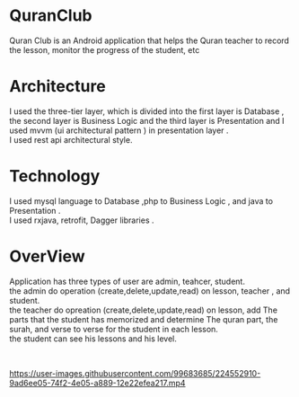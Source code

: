 # QuranClub
Quran Club is an Android application that helps the Quran teacher to record the lesson, monitor the progress of the student, etc
# Architecture
I used the three-tier layer, which is divided into the first layer is Database , the second layer is Business Logic and the third layer is Presentation and I used mvvm (ui architectural pattern ) in presentation layer .
<br>
I used rest api architectural style.
# Technology
I used mysql language to Database ,php to Business Logic , and java to Presentation .
<br>
I used rxjava, retrofit, Dagger libraries .
# OverView
Application has three types of user are admin, teahcer, student.<br>
the admin do operation (create,delete,update,read)  on lesson, teacher , and student.
<br>
the teacher do opreation (create,delete,update,read) on lesson, add The parts that the student has memorized and determine The quran part, the surah, and verse to verse for the student in each lesson.
<br>
the student can see his lessons and his level.

<br>







https://user-images.githubusercontent.com/99683685/224552910-9ad6ee05-74f2-4e05-a889-12e22efea217.mp4




